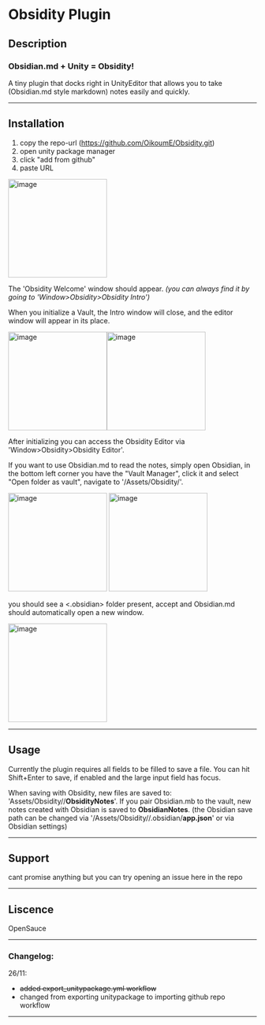 # Obsidity Plugin
## Description
### Obsidian.md + Unity = Obsidity!

A tiny plugin that docks right in UnityEditor that allows you to take (Obsidian.md style markdown) notes easily and quickly.

---

## Installation
1. copy the repo-url (https://github.com/OikoumE/Obsidity.git)
2. open unity package manager
3. click "add from github"
4. paste URL

<img src="https://github.com/user-attachments/assets/813eda99-27b5-43ee-b4d3-679a3076e993" alt="image" width="200" />

The 'Obsidity Welcome' window should appear.
*(you can always find it by going to 'Window>Obsidity>Obsidity Intro')*

When you initialize a Vault, the Intro window will close, and the editor window will appear in its place.


<img src="https://github.com/user-attachments/assets/9e8eeb9f-798b-402f-afb8-b3c088f3dfef" alt="image" width="200" /><img src="https://github.com/user-attachments/assets/2692f86b-b0ce-4e1e-a934-80f544449091" alt="image" width="200" />

After initializing you can access the Obsidity Editor via 'Window>Obsidity>Obsidity Editor'.

If you want to use Obsidian.md to read the notes, simply open Obsidian, in the bottom left corner you have the "Vault Manager", click it and select "Open folder as vault", 
navigate to '<your unity project path>/Assets/Obsidity/<Name of your vault>'. 


<img src="https://github.com/user-attachments/assets/e7483e1a-b9b6-4036-88ef-5839d0e59b41" alt="image" width="200" />

<img src="https://github.com/user-attachments/assets/49db26e1-77e1-4bf5-8b5a-c0e4e24449c2" alt="image" width="200" />


you should see a <.obsidian> folder present, accept and Obsidian.md should automatically open a new window.


<img src="https://github.com/user-attachments/assets/5097430c-7e16-493b-a72b-5742cd26d749" alt="image" width="200" />

---

## Usage
Currently the plugin requires all fields to be filled to save a file.
You can hit Shift+Enter to save, if enabled and the large input field has focus.

When saving with Obsidity, new files are saved to: 'Assets/Obsidity/<VaultName>/**ObsidityNotes**'.
If you pair Obsidian.mb to the vault, new notes created with Obsidian is saved to **ObsidianNotes**.
(the Obsidian save path can be changed via '/Assets/Obsidity/<YourVault>/.obsidian/**app.json**' or via Obsidian settings)

---

## Support
cant promise anything but you can try opening an issue here in the repo

---

## Liscence
OpenSauce

---

### Changelog:
26/11:
  - ~~added export_unitypackage.yml workflow~~
  - changed from exporting unitypackage to importing github repo workflow
  
---

